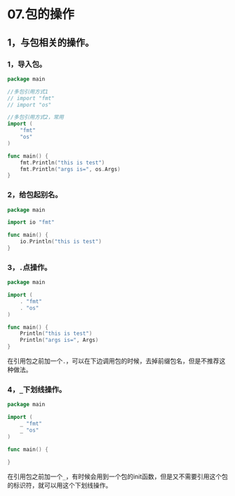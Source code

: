 # 07.包的操作

## 1，与包相关的操作。

### 1，导入包。

```go
package main

//多包引用方式1
// import "fmt"
// import "os"

//多包引用方式2，常用
import (
	"fmt"
	"os"
)

func main() {
	fmt.Println("this is test")
	fmt.Println("args is=", os.Args)
}
```

### 2，给包起别名。

```go
package main

import io "fmt"

func main() {
	io.Println("this is test")
}
```

### 3，`.`点操作。

```go
package main

import (
	. "fmt"
	. "os"
)

func main() {
	Println("this is test")
	Println("args is=", Args)
}
```

在引用包之前加一个`.`，可以在下边调用包的时候，去掉前缀包名，但是不推荐这种做法。

### 4，`_`下划线操作。

```go
package main

import (
	_ "fmt"
	_ "os"
)

func main() {

}
```

在引用包之前加一个`_`，有时候会用到一个包的init函数，但是又不需要引用这个包的标识符，就可以用这个下划线操作。
